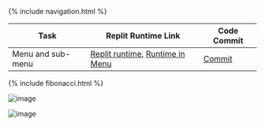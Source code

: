 {% include navigation.html %}

| Task | Replit Runtime Link | Code Commit | 
| --- | --- | --- |
| Menu and sub-menu | [Replit runtime](https://replit.com/@GennalynBongola/Fibonacci#main.py), [Runtime in Menu](https://replit.com/@GennalynBongola/Menu) | [Commit](https://github.com/Gennalynb123/Individual-Algorithmic-Project/commit/769f26772e5106acbaddeafc5062961552108d01) |

{% include fibonacci.html %}



![image](https://user-images.githubusercontent.com/89223650/158717931-658d4ec4-10c5-463e-91a0-ce1f5440bce4.png)

![image](https://user-images.githubusercontent.com/89223650/158456669-c48db865-ce6a-45b9-a790-911350cf7547.png)